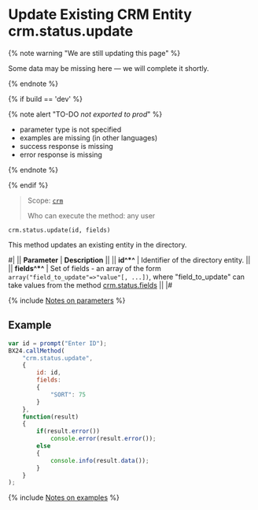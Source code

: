 # Update Existing CRM Entity crm.status.update

{% note warning "We are still updating this page" %}

Some data may be missing here — we will complete it shortly.

{% endnote %}

{% if build == 'dev' %}

{% note alert "TO-DO _not exported to prod_" %}

- parameter type is not specified
- examples are missing (in other languages)
- success response is missing
- error response is missing

{% endnote %}

{% endif %}

> Scope: [`crm`](../../scopes/permissions.md)
>
> Who can execute the method: any user

```http
crm.status.update(id, fields)
```

This method updates an existing entity in the directory.

#|
|| **Parameter** | **Description** ||
|| **id^*^** | Identifier of the directory entity. ||
|| **fields^*^** | Set of fields - an array of the form `array("field_to_update"=>"value"[, ...])`, where "field_to_update" can take values from the method [crm.status.fields](crm-status-fields.md) ||
|#

{% include [Notes on parameters](../../../_includes/required.md) %}

## Example

```javascript
var id = prompt("Enter ID");
BX24.callMethod(
    "crm.status.update",
    {
        id: id,
        fields:
        {
            "SORT": 75
        }                
    },
    function(result)
    {
        if(result.error())
            console.error(result.error());
        else
        {
            console.info(result.data());                        
        }
    }
);
```

{% include [Notes on examples](../../../_includes/examples.md) %}